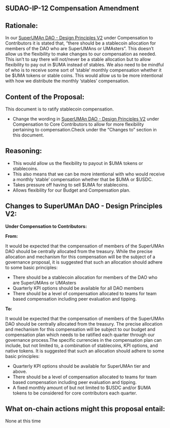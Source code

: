 ## SUDAO-IP-12 Compensation Amendment

## Rationale:

In our [SuperUMAn DAO - Design Principles V2](https://docs.google.com/document/d/1ykN_Uey3oPzNVeP_rBs2LYgViMRC2zflkoOiXdRiZC4/edit) under Compensation to Contributors it is stated that, “there should be a stablecoin allocation for members of the DAO who are SuperUMAns or UMAsters”. This doesn’t allow us the flexibility to make changes to our compensation as needed. This isn’t to say there will not/never be a stable allocation but to allow flexibility to pay out in $UMA instead of stables. We also need to be mindful of who is to receive some sort of ‘stable’ monthly compensation whether it be $UMA tokens or stable coins. This would allow us to be more intentional with how we distribute the monthly ‘stables’ compensation.

## Content of the Proposal:

This document is to ratify stablecoin compensation.

- Change the wording in [SuperUMAn DAO - Design Principles V2](https://docs.google.com/document/d/1ykN_Uey3oPzNVeP_rBs2LYgViMRC2zflkoOiXdRiZC4/edit) under Compensation to Core Contributors to allow for more flexibility pertaining to compensation.Check under the “Changes to” section in this document.

## Reasoning:

- This would allow us the flexibility to payout in $UMA tokens or stablecoins.
- This also means that we can be more intentional with who would receive a monthly ‘stable’ compensation whether that be $UMA or $USDC.
- Takes pressure off having to sell $UMA for stablecoins.
- Allows flexibility for our Budget and Compensation plan.

## Changes to SuperUMAn DAO - Design Principles V2:

**Under Compensation to Contributors:**

**From:**

It would be expected that the compensation of members of the SuperUMAn DAO should be centrally allocated from the treasury. While the precise allocation and mechanism for this compensation will be the subject of a governance proposal, it is suggested that such an allocation should adhere to some basic principles:

- There should be a stablecoin allocation for members of the DAO who are SuperUMAns or UMAsters
- Quarterly KPI options should be available for all DAO members
- There should be a level of compensation allocated to teams for team based compensation including peer evaluation and tipping.

**To:**

It would be expected that the compensation of members of the SuperUMAn DAO should be centrally allocated from the treasury. The precise allocation and mechanism for this compensation will be subject to our budget and compensation plan which needs to be ratified each quarter through our governance process.The specific currencies in the compensation plan can include, but not limited to, a combination of stablecoins, KPI options, and native tokens. It is suggested that such an allocation should adhere to some basic principles:

- Quarterly KPI options should be available for SuperUMAn tier and above.
- There should be a level of compensation allocated to teams for team based compensation including peer evaluation and tipping.
- A fixed monthly amount of but not limited to $USDC and/or $UMA tokens to be considered for core contributors each quarter.

## What on-chain actions might this proposal entail:

None at this time
